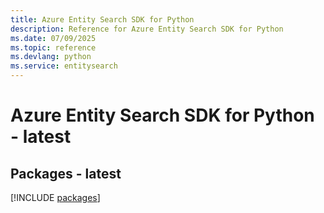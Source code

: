 ```yaml
---
title: Azure Entity Search SDK for Python
description: Reference for Azure Entity Search SDK for Python
ms.date: 07/09/2025
ms.topic: reference
ms.devlang: python
ms.service: entitysearch
---
```

# Azure Entity Search SDK for Python - latest
## Packages - latest
[!INCLUDE [packages](entity-search-index.md)]